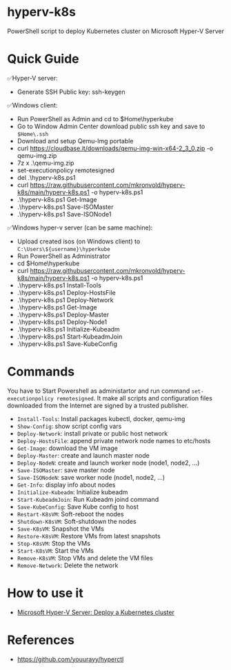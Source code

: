 # hyperv-k8s
PowerShell script to deploy Kubernetes cluster on Microsoft Hyper-V Server

# Quick Guide

✅Hyper-V server:
- Generate SSH Public key: ssh-keygen

✅Windows client:
- Run PowerShell as Admin and cd to $Home\hyperkube
- Go to Window Admin Center  download public ssh key and save to `$Home\.ssh`
- Download and setup Qemu-Img portable
- curl https://cloudbase.it/downloads/qemu-img-win-x64-2_3_0.zip -o qemu-img.zip
- 7z x .\qemu-img.zip
- set-executionpolicy remotesigned
- del .\hyperv-k8s.ps1
- curl https://raw.githubusercontent.com/mkronvold/hyperv-k8s/main/hyperv-k8s.ps1 -o hyperv-k8s.ps1
- .\hyperv-k8s.ps1 Get-Image
- .\hyperv-k8s.ps1 Save-ISOMaster
- .\hyperv-k8s.ps1 Save-ISONode1

✅Windows hyper-v server (can be same machine):
- Upload created isos (on Windows client) to `C:\Users\${username}\hyperkube`
- Run PowerShell as Administrator
- cd $Home\hyperkube
- curl https://raw.githubusercontent.com/mkronvold/hyperv-k8s/main/hyperv-k8s.ps1 -o hyperv-k8s.ps1
- .\hyperv-k8s.ps1 Install-Tools
- .\hyperv-k8s.ps1 Deploy-HostsFile
- .\hyperv-k8s.ps1 Deploy-Network
- .\hyperv-k8s.ps1 Get-Image
- .\hyperv-k8s.ps1 Deploy-Master
- .\hyperv-k8s.ps1 Deploy-Node1
- .\hyperv-k8s.ps1 Initialize-Kubeadm
- .\hyperv-k8s.ps1 Start-KubeadmJoin
- .\hyperv-k8s.ps1 Save-KubeConfig

# Commands

You have to Start Powershell as administartor and run command `set-executionpolicy remotesigned`. It make all scripts and configuration files downloaded from the Internet are signed by a trusted publisher.

- `Install-Tools`: Install packages kubectl, docker, qemu-img
- `Show-Config`: show script config vars
- `Deploy-Network`: install private or public host network
- `Deploy-HostsFile`: append private network node names to etc/hosts
- `Get-Image`: download the VM image
- `Deploy-Master`: create and launch master node
- `Deploy-NodeN`: create and launch worker node (node1, node2, ...)
- `Save-ISOMaster`: save master node
- `Save-ISONodeN`: save worker node (node1, node2, ...)
- `Get-Info`: display info about nodes
- `Initialize-Kubeadm`: Initialize kubeadm
- `Start-KubeadmJoin`: Run Kubeadm joind command
- `Save-KubeConfig`: Save Kube config to host
- `Restart-K8sVM`: Soft-reboot the nodes
- `Shutdown-K8sVM`: Soft-shutdown the nodes
- `Save-K8sVM`: Snapshot the VMs
- `Restore-K8sVM`: Restore VMs from latest snapshots
- `Stop-K8sVM`: Stop the VMs
- `Start-K8sVM`: Start the VMs
- `Remove-K8sVM`: Stop VMs and delete the VM files
- `Remove-Network`: Delete the network

# How to use it

- [Microsoft Hyper-V Server: Deploy a Kubernetes cluster](https://www.youtube.com/watch?v=MPjavnlRnQU)

# References
- https://github.com/youurayy/hyperctl



